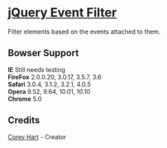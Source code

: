 [jQuery Event Filter](http://www.codenothing.com/archives/jquery/event-filter/)
========================

Filter elements based on the events attached to them.


Bowser Support
--------------

**IE** Still needs testing  
**FireFox** 2.0.0.20, 3.0.17, 3.5.7, 3.6  
**Safari** 3.0.4, 3.1.2, 3.2.1, 4.0.5  
**Opera** 9.52, 9.64, 10.01, 10.10  
**Chrome** 5.0  


Credits
--------
[Corey Hart](http://www.codenothing.com) - Creator
